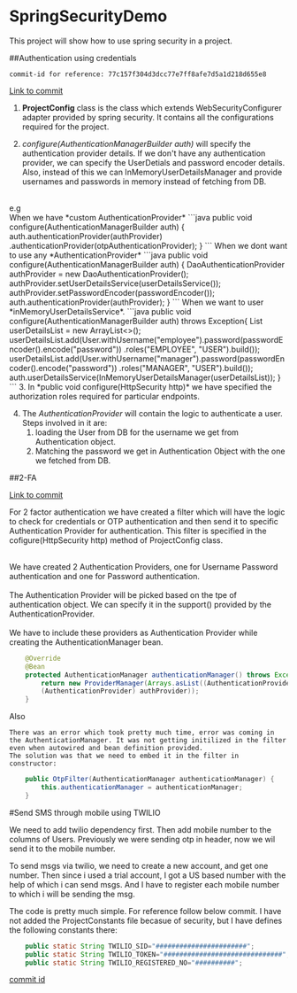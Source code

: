 # SpringSecurityDemo
This project will show how to use spring security in a project.

##Authentication using credentials
```aidl
commit-id for reference: 77c157f304d3dcc77e7ff8afe7d5a1d218d655e8
```
[Link to commit](https://github.com/snehalwagh2121/SpringSecurityDemo/commit/77c157f304d3dcc77e7ff8afe7d5a1d218d655e8)

1. **ProjectConfig** class is the class which extends WebSecurityConfigurer adapter provided by spring security.
It contains all the configurations required for the project. 

2. *configure(AuthenticationManagerBuilder auth)* will specify the authentication provider details. If we don't have any authentication provider, we can specify the UserDetials and password encoder details. Also, instead of this we can InMemoryUserDetailsManager and provide usernames and passwords in memory instead of fetching from DB.
<br>
   e.g
   <br>
   When we have *custom AuthenticationProvider*
   ```java
   public void configure(AuthenticationManagerBuilder auth) {
        auth.authenticationProvider(authProvider)
                .authenticationProvider(otpAuthenticationProvider);
    }
   ```
   When we dont want to use any *AuthenticationProvider*
   ```java 
   public void configure(AuthenticationManagerBuilder auth) {
       DaoAuthenticationProvider authProvider = new DaoAuthenticationProvider();
       authProvider.setUserDetailsService(userDetailsService());
       authProvider.setPasswordEncoder(passwordEncoder());
       auth.authenticationProvider(authProvider);
   }
   ```
   When we want to user *inMemoryUserDetailsService*.
    ```java
    public void configure(AuthenticationManagerBuilder auth) throws Exception{
       List<UserDetails> userDetailsList = new ArrayList<>();
	   userDetailsList.add(User.withUsername("employee").password(passwordEncoder().encode("password"))
			.roles("EMPLOYEE", "USER").build());
	   userDetailsList.add(User.withUsername("manager").password(passwordEncoder().encode("password"))
			.roles("MANAGER", "USER").build());
	   auth.userDetailsService(InMemoryUserDetailsManager(userDetailsList));
	}
   ```
3. In *public void configure(HttpSecurity http)* we have specified the authorization roles required for particular endpoints.

4. The *AuthenticationProvider* will contain the logic to authenticate a user.
Steps involved in it are:
   1. loading the User from DB for the username we get from Authentication object.
   2. Matching the password we get in Authentication Object with the one we fetched from DB.
    
##2-FA

[Link to commit](https://github.com/snehalwagh2121/SpringSecurityDemo/commit/4ae56dace18a1429fc650cf8505f058d029aa732)


For 2 factor authentication we have created a filter which will have the logic to check for credentials or OTP authentication and then send it to specific Authentication Provider for authentication.
This filter is specified in the cofigure(HttpSecurity http) method of ProjectConfig class.

<br>
We have created 2 Authentication Providers, one for Username Password authentication and one for Password authentication.

<br>
<br>
The Authentication Provider will be picked based on the tpe of authentication object. We can specify it in the support() provided by the AuthenticationProvider.
<br>
<br>
We have to include these providers as Authentication Provider while creating the AuthenticationManager bean.

```java
    @Override
    @Bean
    protected AuthenticationManager authenticationManager() throws Exception {
        return new ProviderManager(Arrays.asList((AuthenticationProvider) otpAuthenticationProvider,
        (AuthenticationProvider) authProvider));
    }
```

Also 

``` 
There was an error which took pretty much time, error was coming in the AuthenticationManager. It was not getting initilized in the filter even when autowired and bean definition provided. 
The solution was that we need to embed it in the filter in constructor:
```
```java
    public OtpFilter(AuthenticationManager authenticationManager) {
        this.authenticationManager = authenticationManager;
    }
```

#Send SMS through mobile using TWILIO

We need to add twilio dependency first. Then add mobile number to the columns of Users. 
Previously we were sending otp in header, now we wil send it to the mobile number.

To send msgs via twilio, we need to create a new account, and get one number. Then since i used a trial account, I got a US based number with the help of which i can send msgs. 
And I have to register each mobile number to which i will be sending the msg.

The code is pretty much simple. For reference follow below commit. I have not added the ProjectConstants file becasue of security, but I have defines the following constants there:
```java
    public static String TWILIO_SID="#######################";
    public static String TWILIO_TOKEN="##############################";
    public static String TWILIO_REGISTERED_NO="##########";
```
[commit id](https://github.com/snehalwagh2121/SpringSecurityDemo/commit/d2755f23e49b5c4ec6c71d9b576b793a7fbe9778)